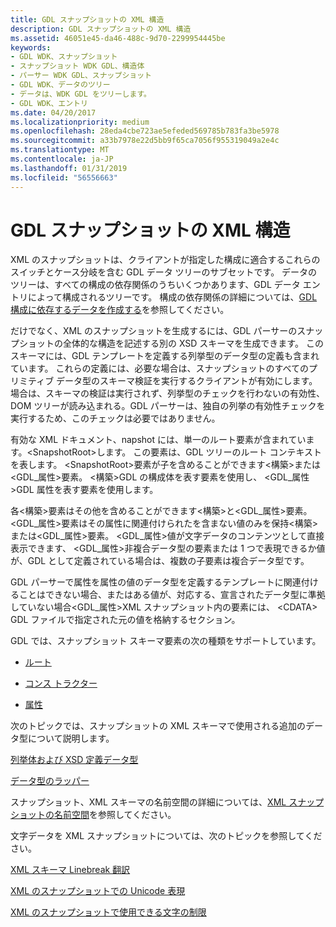 ```yaml
---
title: GDL スナップショットの XML 構造
description: GDL スナップショットの XML 構造
ms.assetid: 46051e45-da46-488c-9d70-2299954445be
keywords:
- GDL WDK、スナップショット
- スナップショット WDK GDL、構造体
- パーサー WDK GDL、スナップショット
- GDL WDK、データのツリー
- データは、WDK GDL をツリーします。
- GDL WDK、エントリ
ms.date: 04/20/2017
ms.localizationpriority: medium
ms.openlocfilehash: 28eda4cbe723ae5efeded569785b783fa3be5978
ms.sourcegitcommit: a33b7978e22d5bb9f65ca7056f955319049a2e4c
ms.translationtype: MT
ms.contentlocale: ja-JP
ms.lasthandoff: 01/31/2019
ms.locfileid: "56556663"
---
```

# <a name="xml-structure-of-gdl-snapshots"></a>GDL スナップショットの XML 構造


XML のスナップショットは、クライアントが指定した構成に適合するこれらのスイッチとケース分岐を含む GDL データ ツリーのサブセットです。 データのツリーは、すべての構成の依存関係のうちいくつかあります、GDL データ エントリによって構成されるツリーです。 構成の依存関係の詳細については、[GDL 構成に依存するデータを作成する](creating-gdl-configuration-dependent-data.md)を参照してください。

だけでなく、XML のスナップショットを生成するには、GDL パーサーのスナップショットの全体的な構造を記述する別の XSD スキーマを生成できます。 このスキーマには、GDL テンプレートを定義する列挙型のデータ型の定義も含まれています。 これらの定義には、必要な場合は、スナップショットのすべてのプリミティブ データ型のスキーマ検証を実行するクライアントが有効にします。 場合は、スキーマの検証は実行されず、列挙型のチェックを行わないの有効性、DOM ツリーが読み込まれる。GDL パーサーは、独自の列挙の有効性チェックを実行するため、このチェックは必要ではありません。

有効な XML ドキュメント、napshot には、単一のルート要素が含まれています。&lt;SnapshotRoot&gt;します。 この要素は、GDL ツリーのルート コンテキストを表します。 &lt;SnapshotRoot&gt;要素が子を含めることができます&lt;構築&gt;または&lt;GDL\_属性&gt;要素。 &lt;構築&gt;GDL の構成体を表す要素を使用し、 &lt;GDL\_属性&gt;GDL 属性を表す要素を使用します。

各&lt;構築&gt;要素はその他を含めることができます&lt;構築&gt;と&lt;GDL\_属性&gt;要素。 &lt;GDL\_属性&gt;要素はその属性に関連付けられたを含まない値のみを保持&lt;構築&gt;または&lt;GDL\_属性&gt;要素。 &lt;GDL\_属性&gt;値が文字データのコンテンツとして直接表示できます、 &lt;GDL\_属性&gt;非複合データ型の要素または 1 つで表現できるか値が、GDL として定義されている場合は、複数の子要素は複合データ型です。

GDL パーサーで属性を属性の値のデータ型を定義するテンプレートに関連付けることはできない場合、またはある値が、対応する、宣言されたデータ型に準拠していない場合&lt;GDL\_属性&gt;XML スナップショット内の要素には、 &lt;CDATA&gt; GDL ファイルで指定された元の値を格納するセクション。

GDL では、スナップショット スキーマ要素の次の種類をサポートしています。

-   [ルート](gdl-schema-root-element.md)

-   [コンス トラクター](gdl-schema-construct-element.md)

-   [属性](gdl-schema-attribute-element.md)

次のトピックでは、スナップショットの XML スキーマで使用される追加のデータ型について説明します。

[列挙体および XSD 定義データ型](enumerations-and-xsd-defined-data-types.md)

[データ型のラッパー](data-type-wrappers.md)

スナップショット、XML スキーマの名前空間の詳細については、[XML スナップショットの名前空間](xml-snapshot-namespaces.md)を参照してください。

文字データを XML スナップショットについては、次のトピックを参照してください。

[XML スキーマ Linebreak 翻訳](xml-schema-linebreak-translations.md)

[XML のスナップショットでの Unicode 表現](unicode-representations-in-xml-snapshots.md)

[XML のスナップショットで使用できる文字の制限](xml-restrictions-on-allowed-characters-in-snapshots.md)

 

 





